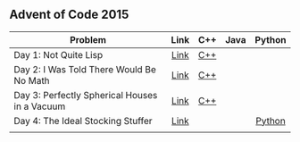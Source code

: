 ## Advent of Code 2015

| Problem | Link | C++ | Java | Python |
| --- | :---: | :---: | :---: | :---: |
| Day 1: Not Quite Lisp | [Link](https://adventofcode.com/2015/day/1) | [C++](Day-01-Not-Quite-Lisp/cpp-2015-01/) | | |
| Day 2: I Was Told There Would Be No Math | [Link](https://adventofcode.com/2015/day/2) | [C++](Day-02-I-Was-Told-There-Would-Be-No-Math/cpp-2015-02/) | | |
| Day 3: Perfectly Spherical Houses in a Vacuum | [Link](https://adventofcode.com/2015/day/3) | [C++](Day-03-Perfectly-Spherical-Houses-in-a-Vacuum/cpp-2015-03/) | | |
| Day 4: The Ideal Stocking Stuffer | [Link](https://adventofcode.com/2015/day/4) | | | [Python](py-2015-04) |
| | | | | |
